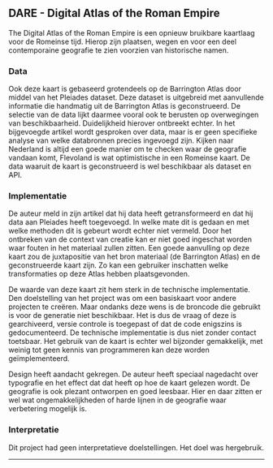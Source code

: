 ## DARE - Digital Atlas of the Roman Empire

The Digital Atlas of the Roman Empire is een opnieuw bruikbare kaartlaag voor de Romeinse tijd. Hierop zijn plaatsen, wegen en voor een deel contemporaine geografie te zien voorzien van historische namen.

### Data

Ook deze kaart is gebaseerd grotendeels op de Barrington Atlas door middel van het Pleiades dataset. Deze dataset is uitgebreid met aanvullende informatie die handmatig uit de Barrington Atlas is geconstrueerd. De selectie van de data lijkt daarmee vooral ook te berusten op overwegingen van beschikbaarheid. Duidelijkheid hierover ontbreekt echter. In het bijgevoegde artikel wordt gesproken over data, maar is er geen specifieke analyse van welke databronnen precies ingevoegd zijn. Kijken naar Nederland is altijd een goede manier om te checken waar de geografie vandaan komt, Flevoland is wat optimistische in een Romeinse kaart. De data waaruit de kaart is geconstrueerd is wel beschikbaar als dataset en API.

### Implementatie

De auteur meld in zijn artikel dat hij data heeft getransformeerd en dat hij data aan Pleiades heeft toegevoegd. In welke mate dit is gedaan en met welke methoden dit is gebeurt wordt echter niet vermeld. Door het ontbreken van de context van creatie kan er niet goed ingeschat worden waar fouten in het materiaal zullen zitten. Een goede aanvulling op deze kaart zou de juxtapositie van het bron materiaal (de Barrington Atlas) en de geconstrueerde kaart zijn. Zo kan een gebruiker inschatten welke transformaties op deze Atlas hebben plaatsgevonden. 

De waarde van deze kaart zit hem sterk in de technische implementatie. Den doelstelling van het project was om een basiskaart voor andere projecten te creëren. Maar ondanks deze wens is de broncode die gebruikt is voor de generatie niet beschikbaar. Het is dus de vraag of deze is gearchiveerd, versie controle is toegepast of dat de code enigszins is gedocumenteerd. De technische implementatie is dus niet zonder contact toetsbaar. Het gebruik van de kaart is echter wel bijzonder gemakkelijk, met weinig tot geen kennis van programmeren kan deze worden geïmplementeerd.

Design heeft aandacht gekregen. De auteur heeft speciaal nagedacht over typografie en het effect dat dat heeft op hoe de kaart gelezen wordt. De geografie is ook plezant ontworpen en goed leesbaar. Hier en daar zitten er wel wat ongemakkelijkheden of harde lijnen in de geografie waar verbetering mogelijk is.

### Interpretatie

Dit project had geen interpretatieve doelstellingen. Het doel was hergebruik.

---- 

